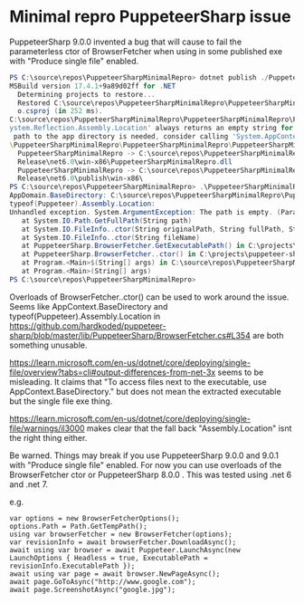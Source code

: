 # Minimal repro PuppeteerSharp issue 

PuppeteerSharp 9.0.0 invented a bug that will cause to fail the parameterless ctor of BrowserFetcher when using in some published exe with "Produce single file" enabled.

``` powershell
PS C:\source\repos\PuppeteerSharpMinimalRepro> dotnet publish ./PuppeteerSharpMinimalRepro --configuration Release -f net6.0 -p:PublishProfile=FolderProfile
MSBuild version 17.4.1+9a89d02ff for .NET
  Determining projects to restore...
  Restored C:\source\repos\PuppeteerSharpMinimalRepro\PuppeteerSharpMinimalRepro\PuppeteerSharpMinimalRepr
  o.csproj (in 252 ms).
C:\source\repos\PuppeteerSharpMinimalRepro\PuppeteerSharpMinimalRepro\Program.cs(4,59): warning IL3000: 'S
ystem.Reflection.Assembly.Location' always returns an empty string for assemblies embedded in a single-file app. If the
 path to the app directory is needed, consider calling 'System.AppContext.BaseDirectory'. [C:\source\repos
\PuppeteerSharpMinimalRepro\PuppeteerSharpMinimalRepro\PuppeteerSharpMinimalRepro.csproj]
  PuppeteerSharpMinimalRepro -> C:\source\repos\PuppeteerSharpMinimalRepro\PuppeteerSharpMinimalRepro\bin\
  Release\net6.0\win-x86\PuppeteerSharpMinimalRepro.dll
  PuppeteerSharpMinimalRepro -> C:\source\repos\PuppeteerSharpMinimalRepro\PuppeteerSharpMinimalRepro\bin\
  Release\net6.0\publish\win-x86\
PS C:\source\repos\PuppeteerSharpMinimalRepro> .\PuppeteerSharpMinimalRepro\bin\Release\net6.0\publish\win-x86\PuppeteerSharpMinimalRepro.exe
AppDomain.BaseDirectory: C:\source\repos\PuppeteerSharpMinimalRepro\PuppeteerSharpMinimalRepro\bin\Release\net6.0\publish\win-x86\
typeof(Puppeteer).Assembly.Location:
Unhandled exception. System.ArgumentException: The path is empty. (Parameter 'path')
   at System.IO.Path.GetFullPath(String path)
   at System.IO.FileInfo..ctor(String originalPath, String fullPath, String fileName, Boolean isNormalized)
   at System.IO.FileInfo..ctor(String fileName)
   at PuppeteerSharp.BrowserFetcher.GetExecutablePath() in C:\projects\puppeteer-sharp\lib\PuppeteerSharp\BrowserFetcher.cs:line 354
   at PuppeteerSharp.BrowserFetcher..ctor() in C:\projects\puppeteer-sharp\lib\PuppeteerSharp\BrowserFetcher.cs:line 53
   at Program.<Main>$(String[] args) in C:\source\repos\PuppeteerSharpMinimalRepro\PuppeteerSharpMinimalRepro\Program.cs:line 5
   at Program.<Main>(String[] args)
PS C:\source\repos\PuppeteerSharpMinimalRepro>

```

Overloads of BrowserFetcher..ctor() can be used to work around the issue. Seems like AppContext.BaseDirectory and typeof(Puppeteer).Assembly.Location in https://github.com/hardkoded/puppeteer-sharp/blob/master/lib/PuppeteerSharp/BrowserFetcher.cs#L354 are both something unusable.

https://learn.microsoft.com/en-us/dotnet/core/deploying/single-file/overview?tabs=cli#output-differences-from-net-3x seems to be misleading. It claims that "To access files next to the executable, use AppContext.BaseDirectory." but does not mean the extracted executable but the single file exe thing.

https://learn.microsoft.com/en-us/dotnet/core/deploying/single-file/warnings/il3000 makes clear that the fall back "Assembly.Location" isnt the right thing either. 

Be warned. Things may break if you use PuppeteerSharp 9.0.0 and 9.0.1 with "Produce single file" enabled. For now you can use overloads of the BrowserFetcher ctor or PuppeteerSharp 8.0.0 . This was tested using .net 6 and .net 7.

e.g.

```
var options = new BrowserFetcherOptions();
options.Path = Path.GetTempPath();
using var browserFetcher = new BrowserFetcher(options);
var revisionInfo = await browserFetcher.DownloadAsync();
await using var browser = await Puppeteer.LaunchAsync(new LaunchOptions { Headless = true, ExecutablePath = revisionInfo.ExecutablePath });
await using var page = await browser.NewPageAsync();
await page.GoToAsync("http://www.google.com");
await page.ScreenshotAsync("google.jpg");
```
